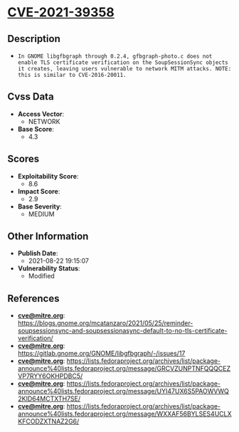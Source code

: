 
# [CVE-2021-39358](https://blogs.gnome.org/mcatanzaro/2021/05/25/reminder-soupsessionsync-and-soupsessionasync-default-to-no-tls-certificate-verification/)

## Description

- `In GNOME libgfbgraph through 0.2.4, gfbgraph-photo.c does not enable TLS certificate verification on the SoupSessionSync objects it creates, leaving users vulnerable to network MITM attacks. NOTE: this is similar to CVE-2016-20011.`

## Cvss Data

- **Access Vector**:
  - NETWORK
- **Base Score**:
  - 4.3

## Scores

- **Exploitability Score**:
  - 8.6
- **Impact Score**:
  - 2.9
- **Base Severity**:
  - MEDIUM

## Other Information

- **Publish Date**:
  - 2021-08-22 19:15:07
- **Vulnerability Status**:
  - Modified

## References

- **cve@mitre.org**: https://blogs.gnome.org/mcatanzaro/2021/05/25/reminder-soupsessionsync-and-soupsessionasync-default-to-no-tls-certificate-verification/
- **cve@mitre.org**: https://gitlab.gnome.org/GNOME/libgfbgraph/-/issues/17
- **cve@mitre.org**: https://lists.fedoraproject.org/archives/list/package-announce%40lists.fedoraproject.org/message/GRCVZUNPTNFQQQCEZVP7RYY6OKHPDBC5/
- **cve@mitre.org**: https://lists.fedoraproject.org/archives/list/package-announce%40lists.fedoraproject.org/message/UYI47UX6S5PAOWVWQ2KID64MCTXTH7SE/
- **cve@mitre.org**: https://lists.fedoraproject.org/archives/list/package-announce%40lists.fedoraproject.org/message/WXXAF56BYLSES4UCLXKFCODZXTNAZ2G6/
